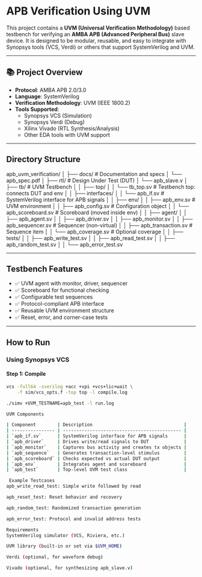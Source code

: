 # APB Verification Using UVM

This project contains a **UVM (Universal Verification Methodology)** based testbench for verifying an **AMBA APB (Advanced Peripheral Bus)** slave device. It is designed to be modular, reusable, and easy to integrate with Synopsys tools (VCS, Verdi) or others that support SystemVerilog and UVM.

---

## 📚 Project Overview

- **Protocol**: AMBA APB 2.0/3.0
- **Language**: SystemVerilog
- **Verification Methodology**: UVM (IEEE 1800.2)
- **Tools Supported**:
  - Synopsys VCS (Simulation)
  - Synopsys Verdi (Debug)
  - Xilinx Vivado (RTL Synthesis/Analysis)
  - Other EDA tools with UVM support

---

##  Directory Structure

apb_uvm_verification/
│
├── docs/ # Documentation and specs
│ └── apb_spec.pdf
│
├── rtl/ # Design Under Test (DUT)
│ └── apb_slave.v
│
├── tb/ # UVM Testbench
│
│ ├── top/
│ │ └── tb_top.sv # Testbench top: connects DUT and env
│
│ ├── interfaces/
│ │ └── apb_if.sv # SystemVerilog interface for APB signals
│
│ ├── env/
│ │ ├── apb_env.sv # UVM environment
│ │ ├── apb_config.sv # Configuration object
│ │ └── apb_scoreboard.sv # Scoreboard (moved inside env)
│
│ ├── agent/
│ │ ├── apb_agent.sv
│ │ ├── apb_driver.sv
│ │ ├── apb_monitor.sv
│ │ ├── apb_sequencer.sv # Sequencer (non-virtual)
│ │ ├── apb_transaction.sv # Sequence item
│ │ └── apb_coverage.sv # Optional coverage
│
│ ├── tests/
│ │ ├── apb_write_test.sv
│ │ ├── apb_read_test.sv
│ │ ├── apb_random_test.sv
│ │ └── apb_error_test.sv



---

##  Testbench Features

- ✅ UVM agent with monitor, driver, sequencer
- ✅ Scoreboard for functional checking
- ✅ Configurable test sequences
- ✅ Protocol-compliant APB interface
- ✅ Reusable UVM environment structure
- ✅ Reset, error, and corner-case tests

---

##  How to Run

### Using Synopsys VCS

#### Step 1: Compile
```bash
vcs -full64 -sverilog +acc +vpi +vcs+lic+wait \
    -f sim/vcs_opts.f -top top -l compile.log

./simv +UVM_TESTNAME=apb_test -l run.log

UVM Components

| Component        | Description                                  |
| ---------------- | -------------------------------------------- |
| `apb_if.sv`      | SystemVerilog interface for APB signals      |
| `apb_driver`     | Drives write/read signals to DUT             |
| `apb_monitor`    | Captures bus activity and creates tx objects |
| `apb_sequence`   | Generates transaction-level stimulus         |
| `apb_scoreboard` | Checks expected vs actual DUT output         |
| `apb_env`        | Integrates agent and scoreboard              |
| `apb_test`       | Top-level UVM test class                     |

 Example Testcases
apb_write_read_test: Simple write followed by read

apb_reset_test: Reset behavior and recovery

apb_random_test: Randomized transaction generation

apb_error_test: Protocol and invalid address tests

Requirements
SystemVerilog simulator (VCS, Riviera, etc.)

UVM library (built-in or set via $UVM_HOME)

Verdi (optional, for waveform debug)

Vivado (optional, for synthesizing apb_slave.v)
